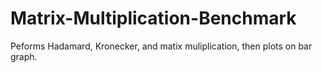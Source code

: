# Matrix-Multiplication-Benchmark
Peforms Hadamard, Kronecker, and matix muliplication, then plots on bar graph.
